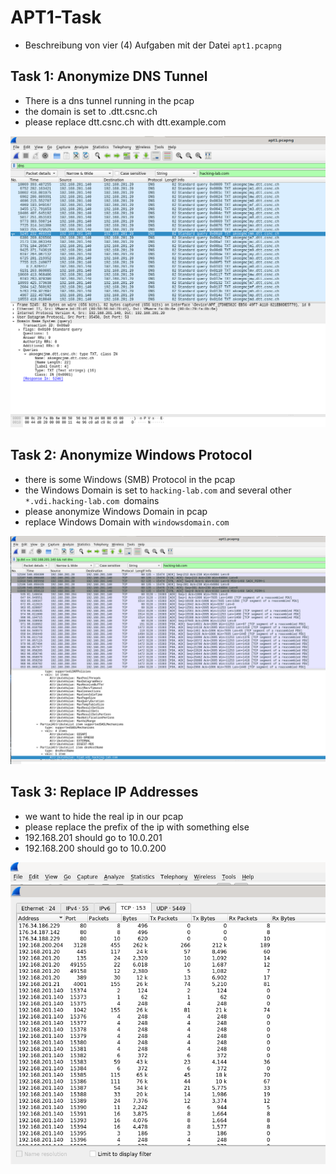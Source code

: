 # APT1-Task
* Beschreibung von vier (4) Aufgaben mit der Datei `apt1.pcapng`

## Task 1: Anonymize DNS Tunnel
* There is a dns tunnel running in the pcap
* the domain is set to <random>.dtt.csnc.ch
* please replace dtt.csnc.ch with dtt.example.com

![DNS](/media/challenge/png/DNS.png)


## Task 2: Anonymize Windows Protocol 
* there is some Windows (SMB) Protocol in the pcap
* the Windows Domain is set to `hacking-lab.com`  and several other `*.vdi.hacking-lab.com `domains
* please anonymize Windows Domain in pcap
* replace Windows Domain with `windowsdomain.com`

![SMB](/media/challenge/png/SMB-DC-Packages.png)


## Task 3: Replace IP Addresses
* we want to hide the real ip in our pcap
* please replace the prefix of the ip with something else
* 192.168.201 should go to 10.0.201
* 192.168.200 should go to 10.0.200

![STAT](/media/challenge/png/STAT.png)

